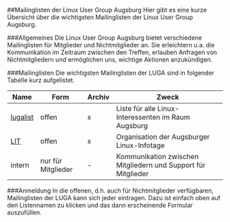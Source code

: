 
##Mailinglisten der Linux User Group Augsburg
Hier gibt es eine kurze Übersicht über die wichtigsten Mailinglisten der Linux User Group Augsburg.

###Allgemeines
Die Linux User Group Augsburg bietet verschiedene Mailinglisten für Mitglieder und Nichtmitglieder an. Sie erleichtern u.a. die Kommunikation im Zeitraum zwischen den Treffen, erlauben Anfragen von Nichtmitgliedern und ermöglichen uns, wichtige Aktionen anzukündigen.

###Mailinglisten
Die wichtigsten Mailinglisten der LUGA sind in folgender Tabelle kurz aufgelistet.

| Name | Form |	Archiv | Zweck |
| ---- | ---- |	------ | ----- |
| [lugalist](https://www.luga.de/mailman3/postorius/lists/lugalist.luga.de/) |	offen |	x |	Liste für alle Linux-Interessenten im Raum Augsburg |
| [LIT](https://www.luga.de/mailman3/postorius/lists/lit.luga.de/) |	offen |	x |	Organisation der Augsburger Linux-Infotage |
| intern | nur für Mitglieder | - | Kommunikation zwischen Mitgliedern und Support für Mitglieder |

###Anmeldung
In die offenen, d.h. auch für Nichtmitglieder verfügbaren, Mailinglisten der LUGA kann sich jeder eintragen. Dazu ist einfach oben auf den Listennamen zu klicken und das dann erscheinende Formular auszufüllen. 
